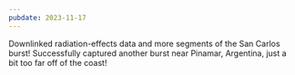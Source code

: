 ```yaml
---
pubdate: 2023-11-17
---
```


Downlinked radiation-effects data and more segments of the San Carlos burst!  Successfully captured another burst near Pinamar, Argentina, just a bit too far off of the coast!
